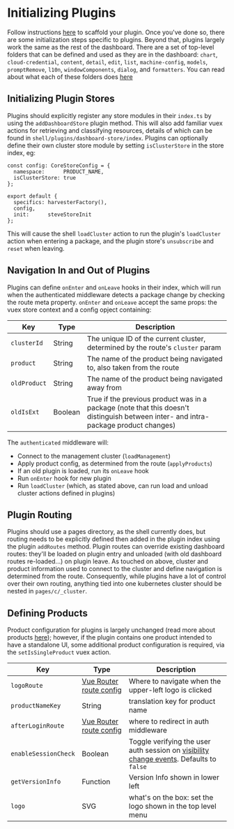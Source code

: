 # Initializing Plugins
Follow instructions [here](#plugins/plugins-getting-started.md) to scaffold your plugin. Once you've done so, there are some initialization steps specific to plugins. Beyond that, plugins largely work the same as the rest of the dashboard. There are a set of top-level folders that can be defined and used as they are in the dashboard: `chart`, `cloud-credential`, `content`, `detail`, `edit`, `list`, `machine-config`, `models`, `promptRemove`, `l10n`, `windowComponents`, `dialog`, and `formatters`. You can read about what each of these folders does [here](#code-base-works/directory-structure.md)


## Initializing Plugin Stores
Plugins should explicitly register any store modules in their `index.ts` by using the `addDashboardStore` plugin method. This will also add familiar vuex actions for retrieving and classifying resources, details of which can be found in `shell/plugins/dashboard-store/index`.
Plugins can optionally define their own cluster store module by setting `isClusterStore` in the store index, eg:
```
const config: CoreStoreConfig = {
  namespace:      PRODUCT_NAME,
  isClusterStore: true
};

export default {
  specifics: harvesterFactory(),
  config,
  init:      steveStoreInit
};
```

This will cause the shell `loadCluster` action to run the plugin's `loadCluster` action when entering a package, and the plugin store's `unsubscribe` and `reset` when leaving. 

## Navigation In and Out of Plugins
Plugins can define `onEnter` and `onLeave` hooks in their index, which will run when the authenticated middleware detects a package change by checking the route meta property. `onEnter` and `onLeave` accept the same props: the vuex store context and a config opject containing: 

| Key | Type | Description |
|---|---|---|
|`clusterId`| String | The unique ID of the current cluster, determined by the route's `cluster` param |
|`product`| String | The name of the product being navigated to, also taken from the route |
|`oldProduct`| String | The name of the product being navigated away from |
|`oldIsExt`| Boolean | True if the previous product was in a package (note that this doesn't distinguish between inter- and intra-package product changes) |

The `authenticated` middleware will:
* Connect to the management cluster (`loadManagement`)
* Apply product config, as determined from the route (`applyProducts`)
* If an old plugin is loaded, run its `onLeave` hook
* Run `onEnter` hook for new plugin 
* Run `loadCluster` (which, as stated above, can run load and unload cluster actions defined in plugins)


## Plugin Routing
Plugins should use a pages directory, as the shell currently does, but routing needs to be explicitly defined then added in the plugin index using the plugin `addRoutes` method. Plugin routes can override existing dashboard routes: they'll be loaded on plugin entry and unloaded (with old dashboard routes re-loaded...) on plugin leave. As touched on above, cluster and product information used to connect to the cluster and define navigation is determined from the route. Consequently, while plugins have a lot of control over their own routing, anything tied into one kubernetes cluster should be nested in `pages/c/_cluster`.


## Defining Products
Product configuration for plugins is largely unchanged (read more about products [here](#products-and-navigation.md)); however, if the plugin contains one product intended to have a standalone UI, some additional product configuration is required, via the `setIsSingleProduct` vuex action.

| Key | Type | Description |
| --- | --- | --- |
| `logoRoute` | [Vue Router route config](https://v3.router.vuejs.org/api/#routes) |  Where to navigate when the upper-left logo is clicked |
| `productNameKey` | String | translation key for product name
| `afterLoginRoute` | [Vue Router route config](https://v3.router.vuejs.org/api/#routes) | where to redirect in auth middleware
| `enableSessionCheck` | Boolean | Toggle verifying the user auth session on [visibility change events](https://developer.mozilla.org/en-US/docs/Web/API/Document/visibilitychange_event). Defaults to `false`
| `getVersionInfo` | Function | Version Info shown in lower left 
| `logo` | SVG | what's on the box: set the logo shown in the top level menu